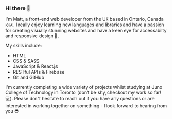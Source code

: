 ### Hi there :wave: 


I'm Matt, a front-end web developer from the UK based in Ontario, Canada 🇨🇦. I really enjoy learning new languages and libraries and have a passion for creating visually stunning websites and have a keen eye for accessabilty and responsive design 👀. 

My skills include:

- HTML 
- CSS & SASS 
- JavaScript & React.js  
- RESTful APIs & Firebase
- Git and GitHub 

I'm currently completing a wide variety of projects whilst studying at Juno College of Technology in Toronto (don't be shy, checkout my work so far! 💻). Please don't hesitate to reach out if you have any questions or are interested in working together on something - I look forward to hearing from you 😎
